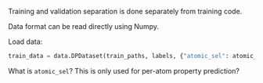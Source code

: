 Training and validation separation is done separately from training code.

Data format can be read directly using Numpy.

Load data:
```python
train_data = data.DPDataset(train_paths, labels, {"atomic_sel": atomic_sel})
```

What is `atomic_sel`? This is only used for per-atom property prediction?


